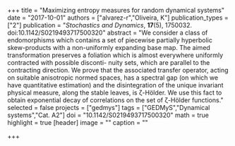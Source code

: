 +++
title = "Maximizing entropy measures for random dynamical systems"
date = "2017-10-01"
authors = ["alvarez-r","Oliveira, K"]
publication_types = ["2"]
publication = "*Stochastics and Dynamics*, **17**(5), 1750032. doi:10.1142/S0219493717500320"
abstract = "We consider a class of endomorphisms which contains a set of piecewise partially hyperbolic skew-products with a non-uniformly expanding base map. The aimed transformation preserves a foliation which is almost everywhere uniformly contracted with possible disconti- nuity sets, which are parallel to the contracting direction. We prove that the associated transfer operator, acting on suitable anisotropic normed spaces, has a spectral gap (on which we have quantitative estimation) and the disintegration of the unique invariant physical measure, along the stable leaves, is ζ-Hölder. We use this fact to obtain exponential decay of correlations on the set of ζ-Hölder functions."
selected = false
projects = ["gedmys"]
tags = ["GEDMyS","Dynamical systems","Cat. A2"]
doi = "10.1142/S0219493717500320"
math = true
highlight = true
[header]
image = ""
caption = ""

+++
